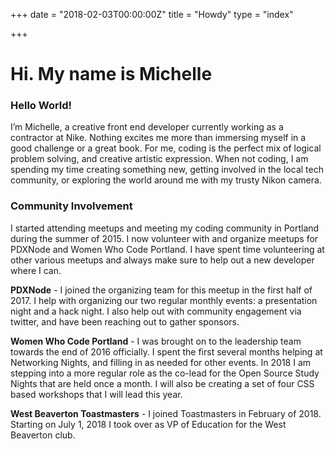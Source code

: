 +++
date = "2018-02-03T00:00:00Z"
title = "Howdy"
type = "index"

+++
# Hi. My name is Michelle

### Hello World!

I’m Michelle, a creative front end developer currently working as a contractor at Nike. Nothing excites me more than immersing myself in a good challenge or a great book. For me, coding is the perfect mix of logical problem solving, and creative artistic expression. When not coding, I am spending my time creating something new, getting involved in the local tech community, or exploring the world around me with my trusty Nikon camera.

### Community Involvement

I started attending meetups and meeting my coding community in Portland during the summer of 2015. I now volunteer with and organize meetups for PDXNode and Women Who Code Portland. I have spent time volunteering at other various meetups and always make sure to help out a new developer where I can.

<p class="p-fancy"><strong>PDXNode</strong> - I joined the organizing team for this meetup in the first half of 2017. I help with organizing our two regular monthly events: a presentation night and a hack night. I also help out with community engagement via twitter, and have been reaching out to gather sponsors.</p>

<p class="p-fancy"><strong>Women Who Code Portland</strong> - I was brought on to the leadership team towards the end of 2016 officially. I spent the first several months helping at Networking Nights, and filling in as needed for other events. In 2018 I am stepping into a more regular role as the co-lead for the Open Source Study Nights that are held once a month. I will also be creating a set of four CSS based workshops that I will lead this year. </p>

<p class="p-fancy"><strong>West Beaverton Toastmasters</strong> - I joined Toastmasters in February of 2018. Starting on July 1, 2018 I took over as VP of Education for the West Beaverton club.